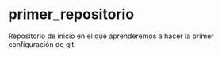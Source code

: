 # primer_repositorio
Repositorio de inicio en el que aprenderemos a hacer la primer configuración de git.
